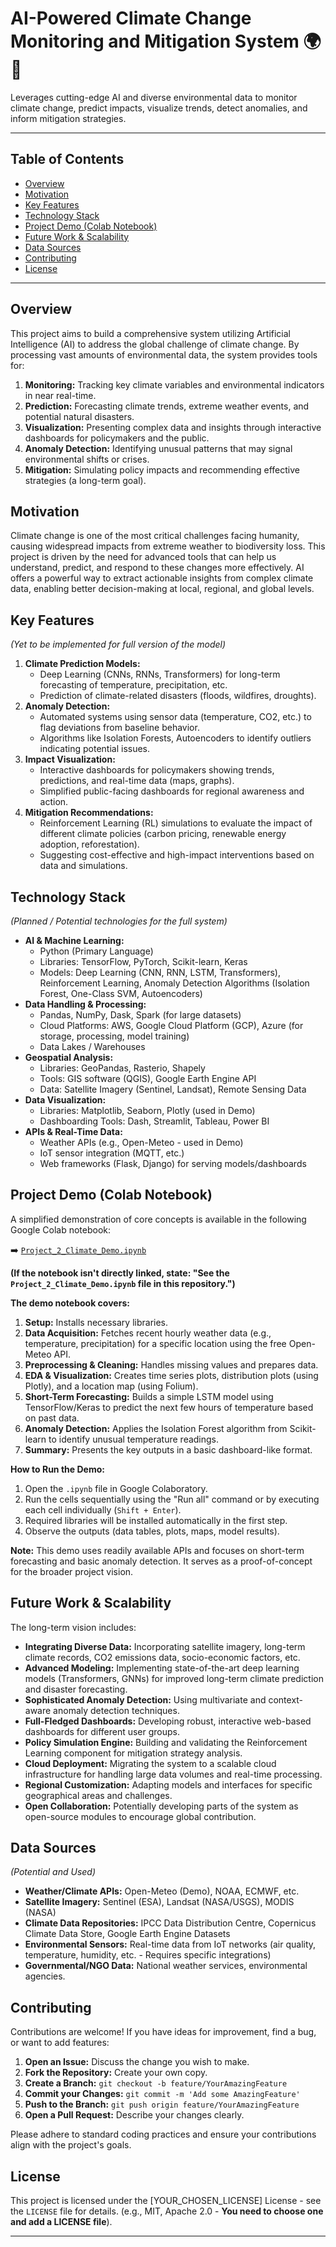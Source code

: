 # AI-Powered Climate Change Monitoring and Mitigation System 🌍🤖

Leverages cutting-edge AI and diverse environmental data to monitor climate change, predict impacts, visualize trends, detect anomalies, and inform mitigation strategies.

---

## Table of Contents

-   [Overview](#overview)
-   [Motivation](#motivation)
-   [Key Features](#key-features)
-   [Technology Stack](#technology-stack)
-   [Project Demo (Colab Notebook)](#project-demo-colab-notebook)
-   [Future Work & Scalability](#future-work--scalability)
-   [Data Sources](#data-sources)
-   [Contributing](#contributing)
-   [License](#license)

---

## Overview

This project aims to build a comprehensive system utilizing Artificial Intelligence (AI) to address the global challenge of climate change. By processing vast amounts of environmental data, the system provides tools for:

1.  **Monitoring:** Tracking key climate variables and environmental indicators in near real-time.
2.  **Prediction:** Forecasting climate trends, extreme weather events, and potential natural disasters.
3.  **Visualization:** Presenting complex data and insights through interactive dashboards for policymakers and the public.
4.  **Anomaly Detection:** Identifying unusual patterns that may signal environmental shifts or crises.
5.  **Mitigation:** Simulating policy impacts and recommending effective strategies (a long-term goal).

## Motivation

Climate change is one of the most critical challenges facing humanity, causing widespread impacts from extreme weather to biodiversity loss. This project is driven by the need for advanced tools that can help us understand, predict, and respond to these changes more effectively. AI offers a powerful way to extract actionable insights from complex climate data, enabling better decision-making at local, regional, and global levels.

## Key Features

*(Yet to be implemented for full version of the model)*

1.  **Climate Prediction Models:**
    *   Deep Learning (CNNs, RNNs, Transformers) for long-term forecasting of temperature, precipitation, etc.
    *   Prediction of climate-related disasters (floods, wildfires, droughts).
2.  **Anomaly Detection:**
    *   Automated systems using sensor data (temperature, CO2, etc.) to flag deviations from baseline behavior.
    *   Algorithms like Isolation Forests, Autoencoders to identify outliers indicating potential issues.
3.  **Impact Visualization:**
    *   Interactive dashboards for policymakers showing trends, predictions, and real-time data (maps, graphs).
    *   Simplified public-facing dashboards for regional awareness and action.
4.  **Mitigation Recommendations:**
    *   Reinforcement Learning (RL) simulations to evaluate the impact of different climate policies (carbon pricing, renewable energy adoption, reforestation).
    *   Suggesting cost-effective and high-impact interventions based on data and simulations.

## Technology Stack

*(Planned / Potential technologies for the full system)*

*   **AI & Machine Learning:**
    *   Python (Primary Language)
    *   Libraries: TensorFlow, PyTorch, Scikit-learn, Keras
    *   Models: Deep Learning (CNN, RNN, LSTM, Transformers), Reinforcement Learning, Anomaly Detection Algorithms (Isolation Forest, One-Class SVM, Autoencoders)
*   **Data Handling & Processing:**
    *   Pandas, NumPy, Dask, Spark (for large datasets)
    *   Cloud Platforms: AWS, Google Cloud Platform (GCP), Azure (for storage, processing, model training)
    *   Data Lakes / Warehouses
*   **Geospatial Analysis:**
    *   Libraries: GeoPandas, Rasterio, Shapely
    *   Tools: GIS software (QGIS), Google Earth Engine API
    *   Data: Satellite Imagery (Sentinel, Landsat), Remote Sensing Data
*   **Data Visualization:**
    *   Libraries: Matplotlib, Seaborn, Plotly (used in Demo)
    *   Dashboarding Tools: Dash, Streamlit, Tableau, Power BI
*   **APIs & Real-Time Data:**
    *   Weather APIs (e.g., Open-Meteo - used in Demo)
    *   IoT sensor integration (MQTT, etc.)
    *   Web frameworks (Flask, Django) for serving models/dashboards

## Project Demo (Colab Notebook)

A simplified demonstration of core concepts is available in the following Google Colab notebook:

➡️ [`Project_2_Climate_Demo.ipynb`](<link_to_your_notebook.ipynb_if_uploaded>)

**(If the notebook isn't directly linked, state: "See the `Project_2_Climate_Demo.ipynb` file in this repository.")**

**The demo notebook covers:**

1.  **Setup:** Installs necessary libraries.
2.  **Data Acquisition:** Fetches recent hourly weather data (e.g., temperature, precipitation) for a specific location using the free Open-Meteo API.
3.  **Preprocessing & Cleaning:** Handles missing values and prepares data.
4.  **EDA & Visualization:** Creates time series plots, distribution plots (using Plotly), and a location map (using Folium).
5.  **Short-Term Forecasting:** Builds a simple LSTM model using TensorFlow/Keras to predict the next few hours of temperature based on past data.
6.  **Anomaly Detection:** Applies the Isolation Forest algorithm from Scikit-learn to identify unusual temperature readings.
7.  **Summary:** Presents the key outputs in a basic dashboard-like format.

**How to Run the Demo:**

1.  Open the `.ipynb` file in Google Colaboratory.
2.  Run the cells sequentially using the "Run all" command or by executing each cell individually (`Shift + Enter`).
3.  Required libraries will be installed automatically in the first step.
4.  Observe the outputs (data tables, plots, maps, model results).

**Note:** This demo uses readily available APIs and focuses on short-term forecasting and basic anomaly detection. It serves as a proof-of-concept for the broader project vision.

## Future Work & Scalability

The long-term vision includes:

*   **Integrating Diverse Data:** Incorporating satellite imagery, long-term climate records, CO2 emissions data, socio-economic factors, etc.
*   **Advanced Modeling:** Implementing state-of-the-art deep learning models (Transformers, GNNs) for improved long-term climate prediction and disaster forecasting.
*   **Sophisticated Anomaly Detection:** Using multivariate and context-aware anomaly detection techniques.
*   **Full-Fledged Dashboards:** Developing robust, interactive web-based dashboards for different user groups.
*   **Policy Simulation Engine:** Building and validating the Reinforcement Learning component for mitigation strategy analysis.
*   **Cloud Deployment:** Migrating the system to a scalable cloud infrastructure for handling large data volumes and real-time processing.
*   **Regional Customization:** Adapting models and interfaces for specific geographical areas and challenges.
*   **Open Collaboration:** Potentially developing parts of the system as open-source modules to encourage global contribution.

## Data Sources

*(Potential and Used)*

*   **Weather/Climate APIs:** Open-Meteo (Demo), NOAA, ECMWF, etc.
*   **Satellite Imagery:** Sentinel (ESA), Landsat (NASA/USGS), MODIS (NASA)
*   **Climate Data Repositories:** IPCC Data Distribution Centre, Copernicus Climate Data Store, Google Earth Engine Datasets
*   **Environmental Sensors:** Real-time data from IoT networks (air quality, temperature, humidity, etc. - Requires specific integrations)
*   **Governmental/NGO Data:** National weather services, environmental agencies.

## Contributing

Contributions are welcome! If you have ideas for improvement, find a bug, or want to add features:

1.  **Open an Issue:** Discuss the change you wish to make.
2.  **Fork the Repository:** Create your own copy.
3.  **Create a Branch:** `git checkout -b feature/YourAmazingFeature`
4.  **Commit your Changes:** `git commit -m 'Add some AmazingFeature'`
5.  **Push to the Branch:** `git push origin feature/YourAmazingFeature`
6.  **Open a Pull Request:** Describe your changes clearly.

Please adhere to standard coding practices and ensure your contributions align with the project's goals.

## License

This project is licensed under the [YOUR_CHOSEN_LICENSE] License - see the `LICENSE` file for details. (e.g., MIT, Apache 2.0 - **You need to choose one and add a LICENSE file**).

---
